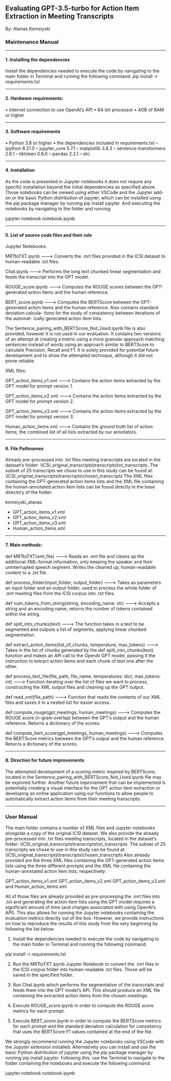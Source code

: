 ## Evaluating GPT-3.5-turbo for Action Item Extraction in Meeting Transcripts 
By: Atanas Komsiyski


### Maintenance Manual
________________________________________
#### 1. Installing the dependencies
Install the dependencies needed to execute the code by navigating to the main folder in Terminal
and running the following command:
pip install -r requirements.txt
________________________________________
#### 2. Hardware requirements:
• internet connection to use OpenAI’s API
• 64-bit processor
• 4GB of RAM or higher
________________________________________
#### 3. Software requirements
• Python 3.8 or higher
• the dependencies included in requirements.txt
	– ipython 8.21.0
	– jupyter_core 5.7.1
	– matplotlib 3.8.3
	– sentence-transformers 2.6.1
	– tiktoken 0.6.0
	– pandas 2.2.1
	– etc.
________________________________________
#### 4. Installation
As the code is presented in Jupyter notebooks it does not require any specific installation beyond
the initial dependencies as specified above. Those notebooks can be viewed using either VSCode
and the Jupyter add-on or the basic Python distribution of jupyter, which can be installed using
the pip package manager by running pip install jupyter. And executing the notebooks by
navigating to the folder and running:

jupyter notebook notebook.ipynb
________________________________________
#### 5. List of source code files and their role

Jupyter Notebooks:

MRTtoTXT.ipynb
---> Converts the .mrt files provided in the ICSI dataset to human-readable .txt files.

Chat.ipynb
---> Performs the long text chunked linear segmentation and feeds the transcript into the GPT model.

ROUGE_score.ipynb
---> Computes the ROUGE scores between the GPT-generated action
items and the human reference.

BERT_score.ipynb
---> Computes the BERTScore between the GPT-generated action items
and the human reference. Also contains standard deviation calcula-
tions for the study of consistency between iterations of the automat-
ically generated action item lists.

The Sentence_pairing_with_BERTScore_Not_Used.ipynb file is also provided, however it is not used in our evaluation. It contains two versions of an attempt at creating a metric using a more granular approach matching sentences instead of words using an approach similar to
BERTScore to calculate Precision, Recall and F1. It is solely provided for potential future development and to show the attempted technique, although it did not prove reliable.

XML files:

GPT_action_items_v1.xml
---> Contains the action items extracted by the GPT model for prompt version 1.

GPT_action_items_v2.xml
---> Contains the action items extracted by the GPT model for prompt version 2.

GPT_action_items_v3.xml
---> Contains the action items extracted by the GPT model for prompt version 3.

Human_action_items.xml
---> Contains the ground truth list of action items; the combined list of all lists extracted by our annotators.

________________________________________
#### 6. File Pathnames
Already pre-processed into .txt files meeting transcripts are located in the dataset’s folder:
\ICSI_original_transcripts\transcripts\txt_transcripts.
The subset of 25 transcripts we chose to use in this study can be found at:
\ICSI_original_transcripts\transcripts\chosen_transcripts
The XML files containing the GPT-generated action items lists and the XML file containing the human-annotated action item lists can be found directly in the base directory of the folder:

komsiyski_atanas
- GPT_action_items_v1.xml
- GPT_action_items_v2.xml
- GPT_action_items_v3.xml
- Human_action_items.xml

________________________________________
#### 7. Main methods:

def MRTtoTXT(xml_file)
---> Reads an .mrt file and cleans up the additional XML-format information, only keeping the speaker and their uninterrupted speech segment. Writes the cleaned up, human-readable content to a .txt file.

def process_folder(input_folder, output_folder)
---> Takes as parameters an input folder and an output folder, used to process the whole folder of .mrt
meeting files from the ICSI corpus into .txt files. 

def num_tokens_from_string(string, encoding_name: str)
---> Accepts a string and an encoding name, returns the number of tokens contained within the string.

def split_into_chunks(text)
---> The function takes in a text to be segmented and outputs a list of segments, applying linear chunked
segmentation.

def extract_action_items(list_of_chunks, temperature, max_tokens)
---> Takes in the list of chunks generated by the def split_into_chunks(text) function and makes an API call to the OpenAI GPT model, passing it the instruction to extract action items and each chunk of text one after the other.

def process_text_file(file_path, file_name, temperatures: dict, max_tokens: int)
---> Function iterating over the list of files we want to process, constructing the XML output files and
cleaning up the GPT output. 

def read_xml(file_path)
---> Function that reads the contents of our XML files and saves it in a nested list for easier access.

def compute_rouge(gpt_meetings, human_meetings)
---> Computes the ROUGE score (n-gram overlap) between the GPT’s output and the human reference. Returns a dictionary of the scores.

def compute_bert_score(gpt_meetings, human_meetings)
---> Computes the BERTScore metrics between the GPT’s output and the human reference. Returns a dictionary of the scores.

________________________________________
#### 8. Direction for future improvements
The attempted development of a scoring metric inspired by BERTScore, located in the Sentence_pairing_with_BERTScore_Not_Used.ipynb file may be explored further. Another future improvement that can be implemented is potentially creating a visual interface for the GPT action item extraction or developing an online application using our functions to allow people to automatically extract action items from their meeting transcripts.


-------------------------------------------------------
### User Manual

The main folder contains a number of XML files and Jupyter notebooks alongside a copy of the original ICSI dataset. We also provide the already pre-processed into .txt files meeting transcripts, located in the dataset’s folder:
\ICSI_original_transcripts\transcripts\txt_transcripts.
The subset of 25 transcripts we chose to use in this study can be found at:
\ICSI_original_transcripts\transcripts\chosen_transcripts
Also already provided are the three XML files containing the GPT-generated action items lists
using the three different prompts and the XML file containing the human-annotated action item
lists, respectively:

GPT_action_items_v1.xml
GPT_action_items_v2.xml
GPT_action_items_v3.xml
and
Human_action_items.xml

All of those files are already provided as pre-processing the .mrt files into .txt and generating the action item lists using the GPT model requires a significant amount of time (and charges associated with using OpenAI’s API). This also allows for running the Jupyter notebooks containing the evaluation metrics directly out of the box. However, we provide instructions on how to reproduce the results of this study from the very beginning by following the list below:

1. Install the dependencies needed to execute the code by navigating to the main folder in
Terminal and running the following command:

pip install -r requirements.txt

2. Run the MRTtoTXT.ipynb Jupyter Notebook to convert the .mrt files in the ICSI corpus
folder into human-readable .txt files. Those will be saved in the specified folder.

3. Run Chat.ipynb which performs the segmentation of the transcripts and feeds them
into the GPT model’s API. This should produce an XML file containing the extracted action
items from the chosen meetings.

4. Execute ROUGE_score.ipynb in order to compute the ROUGE score metrics for each
prompt.

5. Execute BERT_score.ipynb in order to compute the BERTScore metrics for each
prompt and the standard deviation calculation for consistency that uses the BERTScore F1
values contained at the end of the file.

We strongly recommend running the Jupyter notebooks using VSCode with the Jupyter extension installed. Alternatively you can install and use the baisc Python distribution of jupyter using the pip package manager by running pip install jupyter. Following this, use the Terminal to navigate to the folder containing the notebooks and execute the following command:

jupyter notebook notebook.ipynb

